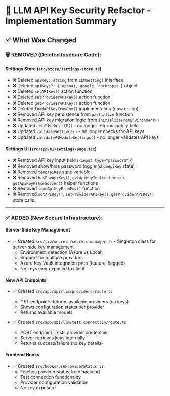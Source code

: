 # 🔐 LLM API Key Security Refactor - Implementation Summary

## ✅ **What Was Changed**

### **🗑️ REMOVED (Deleted Insecure Code):**

#### **Settings Store** (`src/store/settings-store.ts`)
- ❌ Deleted `apiKey: string` from `LLMSettings` interface
- ❌ Deleted `apiKeys?: { openai, google, anthropic }` object
- ❌ Deleted `setAPIKey()` action function
- ❌ Deleted `setProviderAPIKey()` action function
- ❌ Deleted `getProviderAPIKey()` action function
- ❌ Deleted `loadAPIKeyFromEnv()` implementation (now no-op)
- ❌ Removed API key persistence from `partialize` function
- ❌ Removed API key migration logic from `initializeFromEnvironment()`
- ❌ Updated `getV1ModuleLLM()` - no longer returns `apiKey` field
- ❌ Updated `validateSettings()` - no longer checks for API keys
- ❌ Updated `validateV1ModuleSettings()` - no longer validates API keys

#### **Settings UI** (`src/app/v1/settings/page.tsx`)
- ❌ Removed API key input field (`<Input type="password">`)
- ❌ Removed show/hide password toggle (`showApiKey` state)
- ❌ Removed `tempApiKey` state variable
- ❌ Removed `hasEnvApiKey()`, `getApiKeyInstructions()`, `getApiKeyPlaceholder()` helper functions
- ❌ Removed `loadApiKeyFromEnv()` function
- ❌ Removed `setAPIKey()`, `setProviderAPIKey()`, `getProviderAPIKey()` store calls

---

### **✅ ADDED (New Secure Infrastructure):**

#### **Server-Side Key Management**
- ✅ Created `src/lib/secrets/secrets-manager.ts` - Singleton class for server-side key management
  - Environment detection (Azure vs Local)
  - Support for multiple providers
  - Azure Key Vault integration prep (feature-flagged)
  - No keys ever exposed to client

#### **New API Endpoints**
- ✅ Created `src/app/api/llm/providers/route.ts`
  - GET endpoint: Returns available providers (no keys)
  - Shows configuration status per provider
  - Returns available models
  
- ✅ Created `src/app/api/llm/test-connection/route.ts`
  - POST endpoint: Tests provider credentials
  - Server retrieves keys internally
  - Returns success/failure (no key details)

#### **Frontend Hooks**
- ✅ Created `src/hooks/useProviderStatus.ts`
  - Fetches provider status from backend
  - Test connection functionality
  - Provider configuration validation
  - No key exposure
